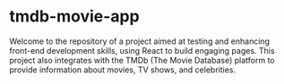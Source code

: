 # tmdb-movie-app
Welcome to the repository of a project aimed at testing and enhancing front-end development skills, using React to build engaging pages. This project also integrates with the TMDb (The Movie Database) platform to provide information about movies, TV shows, and celebrities.
